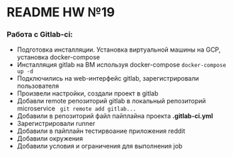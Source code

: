 # README HW №19
### **Работа с Gitlab-ci:**
 - Подготовка инсталляции. Установка виртуальной машины на GCP, установка docker-compose
 - Инсталляция gitlab на ВМ используя docker-compose ```docker-compose up -d```
 - Подключились на web-интерфейс gitlab, зарегистрировали пользователя
 - Произвели настройки, создали проект в gitlab
 - Добавли remote репозиторий gitlab в локальный репозиторий microservice ``` git remote add gitlab...```
 - Добавили в репозиторий файл пайплайна проекта **.gitlab-ci.yml**
 - Зарегистрировали runner
 - Добавили в пайплайн тестирвоание приложения reddit
 - Добавили окружения
 - Добавили условия и ограничения для выполнения job
